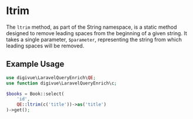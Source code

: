 # ltrim

The `ltrim` method, as part of the String namespace, is a static method designed to remove leading spaces from the
beginning of a given string. It takes a single parameter, `$parameter`, representing the string from which leading
spaces will be removed.

## Example Usage

```php
use digivue\LaravelQueryEnrich\QE;
use function digivue\LaravelQueryEnrich\c;

$books = Book::select(
    'id',
    QE::ltrim(c('title'))->as('title')
)->get();
```